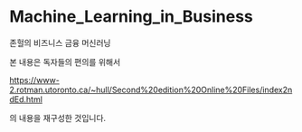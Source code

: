 # Machine_Learning_in_Business
존헐의 비즈니스 금융 머신러닝

본 내용은 독자들의 편의를 위해서 

https://www-2.rotman.utoronto.ca/~hull/Second%20edition%20Online%20Files/index2ndEd.html

의 내용을 재구성한 것입니다.


